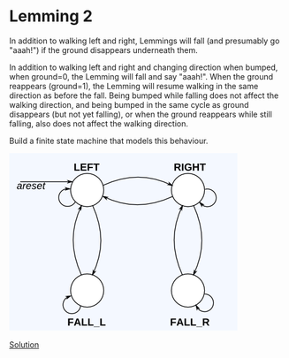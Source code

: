 # Lemming 2

In addition to walking left and right, Lemmings will fall (and presumably go "aaah!") if the ground disappears underneath them.

In addition to walking left and right and changing direction when bumped, when ground=0, the Lemming will fall and say "aaah!". When the ground reappears (ground=1), the Lemming will resume walking in the same direction as before the fall. Being bumped while falling does not affect the walking direction, and being bumped in the same cycle as ground disappears (but not yet falling), or when the ground reappears while still falling, also does not affect the walking direction.

Build a finite state machine that models this behaviour.

![alt text](image.png)

[Solution]()